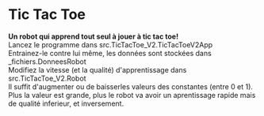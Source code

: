 <h1>Tic Tac Toe</h1>
<strong>Un robot qui apprend tout seul à jouer à tic tac toe!</strong><br>Lancez le programme dans src.TicTacToe_V2.TicTacToeV2App<br>
Entrainez-le contre lui même, les données sont stockées dans _fichiers.DonneesRobot<br>
Modifiez la vitesse (et la qualité) d'apprentissage dans src.TicTacToe_V2.Robot<br>
Il suffit d'augmenter ou de baisserles valeurs des constantes (entre 0 et 1).<br>
Plus la valeur est grande, plus le robot va avoir un aprentissage rapide mais de qualité inferieur, et inversement.

